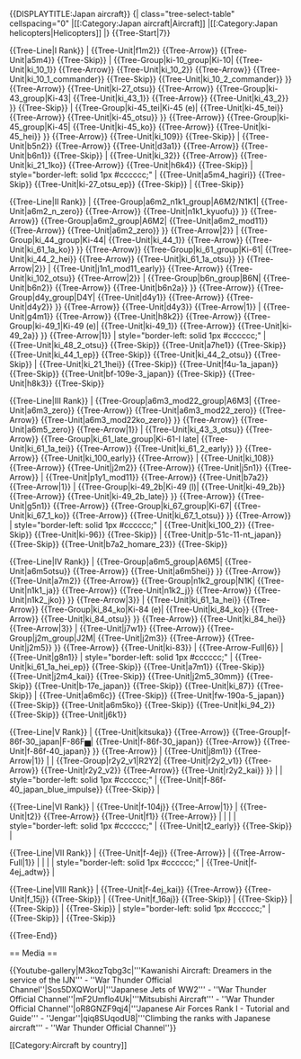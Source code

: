 {{DISPLAYTITLE:Japan aircraft}}
{| class="tree-select-table" cellspacing="0"
|[[:Category:Japan aircraft|Aircraft]]
|[[:Category:Japan helicopters|Helicopters]]
|}
{{Tree-Start|7}}

{{Tree-Line|I Rank}}
|
{{Tree-Unit|f1m2}}
{{Tree-Arrow}}
{{Tree-Unit|a5m4}}
{{Tree-Skip}}
|
{{Tree-Group|ki-10_group|Ki-10|
  {{Tree-Unit|ki_10_1}}
{{Tree-Arrow}}
{{Tree-Unit|ki_10_2}}
{{Tree-Arrow}}
{{Tree-Unit|ki_10_1_commander}}
{{Tree-Skip}}
{{Tree-Unit|ki_10_2_commander}}
}}
{{Tree-Arrow}}
{{Tree-Unit|ki-27_otsu}}
{{Tree-Arrow}}
{{Tree-Group|ki-43_group|Ki-43|
  {{Tree-Unit|ki_43_1}}
{{Tree-Arrow}}
{{Tree-Unit|ki_43_2}}
}}
{{Tree-Skip}}
|
{{Tree-Group|ki-45_tei|Ki-45 (e)|
  {{Tree-Unit|ki-45_tei}}
{{Tree-Arrow}}
{{Tree-Unit|ki-45_otsu}}
}}
{{Tree-Arrow}}
{{Tree-Group|ki-45_group|Ki-45|
  {{Tree-Unit|ki-45_ko}}
{{Tree-Arrow}}
{{Tree-Unit|ki-45_hei}}
}}
{{Tree-Arrow}}
{{Tree-Unit|ki_109}}
{{Tree-Skip}}
|
{{Tree-Unit|b5n2}}
{{Tree-Arrow}}
{{Tree-Unit|d3a1}}
{{Tree-Arrow}}
{{Tree-Unit|b6n1}}
{{Tree-Skip}}
|
{{Tree-Unit|ki_32}}
{{Tree-Arrow}}
{{Tree-Unit|ki_21_1ko}}
{{Tree-Arrow}}
{{Tree-Unit|h6k4}}
{{Tree-Skip}}
| style="border-left: solid 1px #cccccc;" |
{{Tree-Unit|a5m4_hagiri}}
{{Tree-Skip}}
{{Tree-Unit|ki-27_otsu_ep}}
{{Tree-Skip}}
|
{{Tree-Skip}}

{{Tree-Line|II Rank}}
|
{{Tree-Group|a6m2_n1k1_group|A6M2/N1K1|
  {{Tree-Unit|a6m2_n_zero}}
{{Tree-Arrow}}
{{Tree-Unit|n1k1_kyuofu}}
}}
{{Tree-Arrow}}
{{Tree-Group|a6m2_group|A6M2|
  {{Tree-Unit|a6m2_mod11}}
{{Tree-Arrow}}
{{Tree-Unit|a6m2_zero}}
}}
{{Tree-Arrow|2}}
|
{{Tree-Group|ki_44_group|Ki-44|
  {{Tree-Unit|ki_44_1}}
{{Tree-Arrow}}
{{Tree-Unit|ki_61_1a_ko}}
}}
{{Tree-Arrow}}
{{Tree-Group|ki_61_group|Ki-61|
  {{Tree-Unit|ki_44_2_hei}}
{{Tree-Arrow}}
{{Tree-Unit|ki_61_1a_otsu}}
}}
{{Tree-Arrow|2}}
|
{{Tree-Unit|j1n1_mod11_early}}
{{Tree-Arrow}}
{{Tree-Unit|ki_102_otsu}}
{{Tree-Arrow|2}}
|
{{Tree-Group|b6n_group|B6N|
  {{Tree-Unit|b6n2}}
{{Tree-Arrow}}
{{Tree-Unit|b6n2a}}
}}
{{Tree-Arrow}}
{{Tree-Group|d4y_group|D4Y|
  {{Tree-Unit|d4y1}}
{{Tree-Arrow}}
{{Tree-Unit|d4y2}}
}}
{{Tree-Arrow}}
{{Tree-Unit|d4y3}}
{{Tree-Arrow|1}}
|
{{Tree-Unit|g4m1}}
{{Tree-Arrow}}
{{Tree-Unit|h8k2}}
{{Tree-Arrow}}
{{Tree-Group|ki-49_1|Ki-49 (e)|
  {{Tree-Unit|ki-49_1}}
{{Tree-Arrow}}
{{Tree-Unit|ki-49_2a}}
}}
{{Tree-Arrow|1}}
| style="border-left: solid 1px #cccccc;" |
{{Tree-Unit|ki_48_2_otsu}}
{{Tree-Skip}}
{{Tree-Unit|a7he1}}
{{Tree-Skip}}
{{Tree-Unit|ki_44_1_ep}}
{{Tree-Skip}}
{{Tree-Unit|ki_44_2_otsu}}
{{Tree-Skip}}
|
{{Tree-Unit|ki_21_1hei}}
{{Tree-Skip}}
{{Tree-Unit|f4u-1a_japan}}
{{Tree-Skip}}
{{Tree-Unit|bf-109e-3_japan}}
{{Tree-Skip}}
{{Tree-Unit|h8k3}}
{{Tree-Skip}}

{{Tree-Line|III Rank}}
|
{{Tree-Group|a6m3_mod22_group|A6M3|
  {{Tree-Unit|a6m3_zero}}
{{Tree-Arrow}}
{{Tree-Unit|a6m3_mod22_zero}}
{{Tree-Arrow}}
{{Tree-Unit|a6m3_mod22ko_zero}}
}}
{{Tree-Arrow}}
{{Tree-Unit|a6m5_zero}}
{{Tree-Arrow|1}}
|
{{Tree-Unit|ki_43_3_otsu}}
{{Tree-Arrow}}
{{Tree-Group|ki_61_late_group|Ki-61-I late|
  {{Tree-Unit|ki_61_1a_tei}}
{{Tree-Arrow}}
{{Tree-Unit|ki_61_2_early}}
}}
{{Tree-Arrow}}
{{Tree-Unit|ki_100_early}}
{{Tree-Arrow}}
|
{{Tree-Unit|ki_108}}
{{Tree-Arrow}}
{{Tree-Unit|j2m2}}
{{Tree-Arrow}}
{{Tree-Unit|j5n1}}
{{Tree-Arrow}}
|
{{Tree-Unit|p1y1_mod11}}
{{Tree-Arrow}}
{{Tree-Unit|b7a2}}
{{Tree-Arrow|1}}
|
{{Tree-Group|ki-49_2b|Ki-49 (l)|
  {{Tree-Unit|ki-49_2b}}
{{Tree-Arrow}}
{{Tree-Unit|ki-49_2b_late}}
}}
{{Tree-Arrow}}
{{Tree-Unit|g5n1}}
{{Tree-Arrow}}
{{Tree-Group|ki_67_group|Ki-67|
  {{Tree-Unit|ki_67_1_ko}}
{{Tree-Arrow}}
{{Tree-Unit|ki_67_1_otsu}}
}}
{{Tree-Arrow}}
| style="border-left: solid 1px #cccccc;" |
{{Tree-Unit|ki_100_2}}
{{Tree-Skip}}
{{Tree-Unit|ki-96}}
{{Tree-Skip}}
|
{{Tree-Unit|p-51c-11-nt_japan}}
{{Tree-Skip}}
{{Tree-Unit|b7a2_homare_23}}
{{Tree-Skip}}

{{Tree-Line|IV Rank}}
|
{{Tree-Group|a6m5_group|A6M5|
  {{Tree-Unit|a6m5otsu}}
{{Tree-Arrow}}
{{Tree-Unit|a6m5hei}}
}}
{{Tree-Arrow}}
{{Tree-Unit|a7m2}}
{{Tree-Arrow}}
{{Tree-Group|n1k2_group|N1K|
  {{Tree-Unit|n1k1_ja}}
{{Tree-Arrow}}
{{Tree-Unit|n1k2_j}}
{{Tree-Arrow}}
{{Tree-Unit|n1k2_jko}}
}}
{{Tree-Arrow|3}}
|
{{Tree-Unit|ki_61_1a_hei}}
{{Tree-Arrow}}
{{Tree-Group|ki_84_ko|Ki-84 (e)|
  {{Tree-Unit|ki_84_ko}}
{{Tree-Arrow}}
{{Tree-Unit|ki_84_otsu}}
}}
{{Tree-Arrow}}
{{Tree-Unit|ki_84_hei}}
{{Tree-Arrow|3}}
|
{{Tree-Unit|j7w1}}
{{Tree-Arrow}}
{{Tree-Group|j2m_group|J2M|
  {{Tree-Unit|j2m3}}
{{Tree-Arrow}}
{{Tree-Unit|j2m5}}
}}
{{Tree-Arrow}}
{{Tree-Unit|ki-83}}
|
{{Tree-Arrow-Full|6}}
|
{{Tree-Unit|g8n1}}
| style="border-left: solid 1px #cccccc;" |
{{Tree-Unit|ki_61_1a_hei_ep}}
{{Tree-Skip}}
{{Tree-Unit|a7m1}}
{{Tree-Skip}}
{{Tree-Unit|j2m4_kai}}
{{Tree-Skip}}
{{Tree-Unit|j2m5_30mm}}
{{Tree-Skip}}
{{Tree-Unit|b-17e_japan}}
{{Tree-Skip}}
{{Tree-Unit|ki_87}}
{{Tree-Skip}}
|
{{Tree-Unit|a6m6c}}
{{Tree-Skip}}
{{Tree-Unit|fw-190a-5_japan}}
{{Tree-Skip}}
{{Tree-Unit|a6m5ko}}
{{Tree-Skip}}
{{Tree-Unit|ki_94_2}}
{{Tree-Skip}}
{{Tree-Unit|j6k1}}

{{Tree-Line|V Rank}}
|
{{Tree-Unit|kitsuka}}
{{Tree-Arrow}}
{{Tree-Group|f-86f-30_japan|F-86F▅|
  {{Tree-Unit|f-86f-30_japan}}
{{Tree-Arrow}}
{{Tree-Unit|f-86f-40_japan}}
}}
{{Tree-Arrow}}
|
{{Tree-Unit|j8m1}}
{{Tree-Arrow|1}}
|
|
{{Tree-Group|r2y2_v1|R2Y2|
  {{Tree-Unit|r2y2_v1}}
{{Tree-Arrow}}
{{Tree-Unit|r2y2_v2}}
{{Tree-Arrow}}
{{Tree-Unit|r2y2_kai}}
}}
|
| style="border-left: solid 1px #cccccc;" |
{{Tree-Unit|f-86f-40_japan_blue_impulse}}
{{Tree-Skip}}
|

{{Tree-Line|VI Rank}}
|
{{Tree-Unit|f-104j}}
{{Tree-Arrow|1}}
|
{{Tree-Unit|t2}}
{{Tree-Arrow}}
{{Tree-Unit|f1}}
{{Tree-Arrow}}
|
|
|
| style="border-left: solid 1px #cccccc;" |
{{Tree-Unit|t2_early}}
{{Tree-Skip}}
|

{{Tree-Line|VII Rank}}
|
{{Tree-Unit|f-4ej}}
{{Tree-Arrow}}
|
{{Tree-Arrow-Full|1}}
|
|
|
| style="border-left: solid 1px #cccccc;" |
{{Tree-Unit|f-4ej_adtw}}
|

{{Tree-Line|VIII Rank}}
|
{{Tree-Unit|f-4ej_kai}}
{{Tree-Arrow}}
{{Tree-Unit|f_15j}}
{{Tree-Skip}}
|
{{Tree-Unit|f_16aj}}
{{Tree-Skip}}
|
{{Tree-Skip}}
|
{{Tree-Skip}}
|
{{Tree-Skip}}
| style="border-left: solid 1px #cccccc;" |
{{Tree-Skip}}
|
{{Tree-Skip}}

{{Tree-End}}

== Media ==

<!-- ''Excellent additions to the article would be video guides, screenshots from the game, and photos.'' -->

{{Youtube-gallery|M3kozTqbg3c|'''Kawanishi Aircraft: Dreamers in the service of the IJN''' - ''War Thunder Official Channel''|Sos5DXQWorU|'''Japanese Jets of WW2''' - ''War Thunder Official Channel''|mF2Umflo4Uk|'''Mitsubishi Aircraft''' - ''War Thunder Official Channel''|oR8GNZF9qj4|'''Japanese Air Forces Rank I - Tutorial and Guide''' - ''Jengar''|qiq8SUqodU8|'''Climbing the ranks with Japanese aircraft''' - ''War Thunder Official Channel''}}

[[Category:Aircraft by country]]
